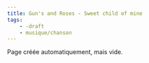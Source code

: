 ```yaml
---
title: Gun's and Roses - Sweet child of mine
tags:
    - -draft
    - musique/chanson
---
```


Page créée automatiquement, mais vide.
